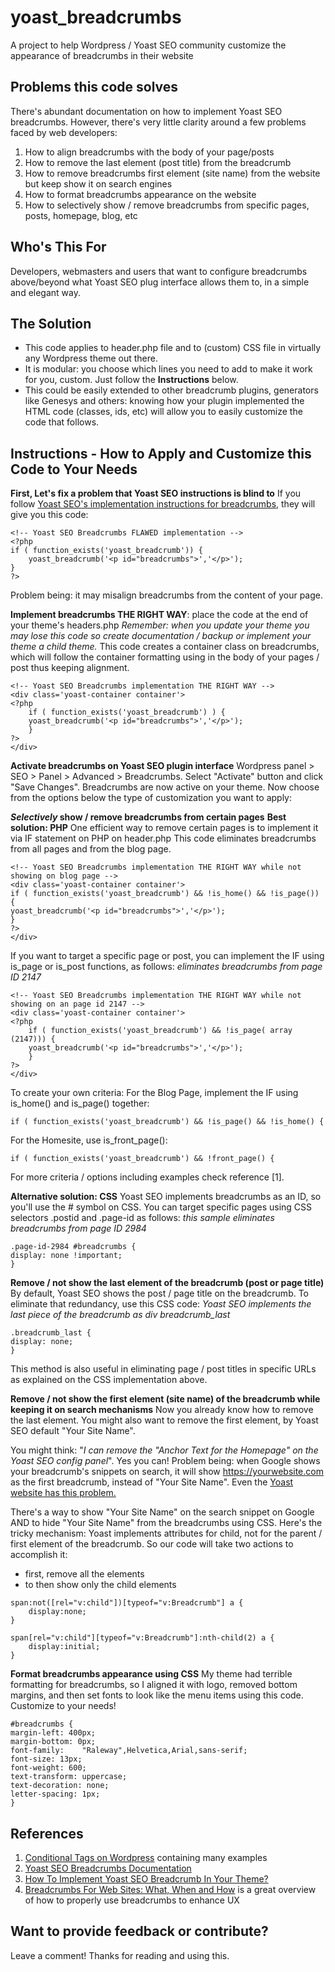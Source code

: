 # yoast_breadcrumbs
A project to help Wordpress / Yoast SEO community customize the appearance of breadcrumbs in their website

## Problems this code solves
There's abundant documentation on how to implement Yoast SEO breadcrumbs. However, there's very little clarity around a few problems faced by web developers:
1. How to align breadcrumbs with the body of your page/posts
1. How to remove the last element (post title) from the breadcrumb
1. How to remove breadcrumbs first element (site name) from the website but keep show it on search engines 
1. How to format breadcrumbs appearance on the website
1. How to selectively show / remove breadcrumbs from specific pages, posts, homepage, blog, etc

## Who's This For
Developers, webmasters and users that want to configure breadcrumbs above/beyond what Yoast SEO plug interface allows them to, in a simple and elegant way.

## The Solution
* This code applies to header.php file and to (custom) CSS file in virtually any Wordpress theme out there.
* It is modular: you choose which lines you need to add to make it work for you, custom. Just follow the **Instructions** below.
* This could be easily extended to other breadcrumb plugins, generators like Genesys and others: knowing how your plugin implemented the HTML code (classes, ids, etc) will allow you to easily customize the code that follows.

## Instructions - How to Apply and Customize this Code to Your Needs
**First, Let's fix a problem that Yoast SEO instructions is blind to**
If you follow [Yoast SEO's implementation instructions for breadcrumbs](https://kb.yoast.com/kb/implement-wordpress-seo-breadcrumbs/), they will give you this code:

```
<!-- Yoast SEO Breadcrumbs FLAWED implementation -->
<?php
if ( function_exists('yoast_breadcrumb')) {
	yoast_breadcrumb('<p id="breadcrumbs">','</p>');
}
?> 
```
Problem being: it may misalign breadcrumbs from the content of your page.

**Implement breadcrumbs THE RIGHT WAY**: place the code at the end of your theme's headers.php
_Remember: when you update your theme you may lose this code so create documentation / backup or implement your theme a child theme._ 
This code creates a container class on breadcrumbs, which will follow the container formatting using in the body of your pages / post thus keeping alignment.

```
<!-- Yoast SEO Breadcrumbs implementation THE RIGHT WAY -->
<div class='yoast-container container'>
<?php
	if ( function_exists('yoast_breadcrumb') ) {
	yoast_breadcrumb('<p id="breadcrumbs">','</p>');
	}
?>
</div>
```

**Activate breadcrumbs on Yoast SEO plugin interface**
Wordpress panel > SEO > Panel > Advanced > Breadcrumbs. Select "Activate" button and click "Save Changes".
Breadcrumbs are now active on your theme. 
Now choose from the options below the type of customization you want to apply:

**_Selectively_ show / remove breadcrumbs from certain pages**
**Best solution: PHP**
One efficient way to remove certain pages is to implement it via IF statement on PHP on header.php
This code eliminates breadcrumbs from all pages and from the blog page.

```
<!-- Yoast SEO Breadcrumbs implementation THE RIGHT WAY while not showing on blog page -->
<div class='yoast-container container'>
if ( function_exists('yoast_breadcrumb') && !is_home() && !is_page()) {
yoast_breadcrumb('<p id="breadcrumbs">','</p>');
}
?>
</div>
```

If you want to target a specific page or post, you can implement the IF using is_page or is_post functions, as follows:
_eliminates breadcrumbs from page ID 2147_
        
```
<!-- Yoast SEO Breadcrumbs implementation THE RIGHT WAY while not showing on an page id 2147 -->
<div class='yoast-container container'>
<?php
	if ( function_exists('yoast_breadcrumb') && !is_page( array (2147))) {
	yoast_breadcrumb('<p id="breadcrumbs">','</p>');
	}
?>
</div>
``` 

To create your own criteria:
For the Blog Page, implement the IF using is_home() and is_page() together:

```
if ( function_exists('yoast_breadcrumb') && !is_page() && !is_home() {
```

For the Homesite, use is_front_page():

```
if ( function_exists('yoast_breadcrumb') && !front_page() {
```

For more criteria / options including examples check reference [1].
                
**Alternative solution: CSS**
Yoast SEO implements breadcrumbs as an ID, so you'll use the # symbol on CSS. You can target specific pages using CSS selectors .postid and .page-id as follows: 
_this sample eliminates breadcrumbs from page ID 2984_
```
.page-id-2984 #breadcrumbs {
display: none !important;
} 
```
        
**Remove / not show the last element of the breadcrumb (post or page title)**
By default, Yoast SEO shows the post / page title on the breadcrumb. To eliminate that redundancy, use this CSS code:
_Yoast SEO implements the last piece of the breadcrumb as div breadcrumb_last_
```
.breadcrumb_last {
display: none;
} 
```
This method is also useful in eliminating page / post titles in specific URLs as explained on the CSS implementation above.

**Remove / not show the first element (site name) of the breadcrumb while keeping it on search mechanisms**
Now you already know how to remove the last element. You might also want to remove the first element, by Yoast SEO default "Your Site Name".

You might think: "_I can remove the "Anchor Text for the Homepage" on the Yoast SEO config panel_". Yes you can! Problem being: when Google shows your breadcrumb's snippets on search, it will show https://yourwebsite.com as the first breadcrumb, instead of "Your Site Name". Even the [Yoast website has this problem.](https://yoast.com/app/uploads/2017/07/breadcrumb-seo-google-example.jpg)

There's a way to show "Your Site Name" on the search snippet on Google AND to hide "Your Site Name" from the breadcrumbs using CSS.
Here's the tricky mechanism: Yoast implements attributes for child, not for the parent / first element of the breadcrumb. So our code will take two actions to accomplish it:
* first, remove all the elements
* to then show only the child elements

```
span:not([rel="v:child"])[typeof="v:Breadcrumb"] a {
	display:none;
}

span[rel="v:child"][typeof="v:Breadcrumb"]:nth-child(2) a {
	display:initial;
}
```

**Format breadcrumbs appearance using CSS**
My theme had terrible formatting for breadcrumbs, so I aligned it with logo, removed bottom margins, and then set fonts to look like the menu items using this code. Customize to your needs!

```
#breadcrumbs {
margin-left: 400px;
margin-bottom: 0px;
font-family:	"Raleway",Helvetica,Arial,sans-serif;
font-size: 13px;
font-weight: 600;
text-transform: uppercase;
text-decoration: none;
letter-spacing: 1px;
}
```

## References
1. [Conditional Tags on Wordpress](https://codex.wordpress.org/Conditional_Tags) containing many examples
1. [Yoast SEO Breadcrumbs Documentation](https://yoast.com/breadcrumbs-seo/)
1. [How To Implement Yoast SEO Breadcrumb In Your Theme?](https://napitwptech.com/tutorial/wordpress-development/how-to-implement-yoast-seo-breadcrumb-in-your-theme/)
1. [Breadcrumbs For Web Sites: What, When and How](https://uxplanet.org/breadcrumbs-for-web-sites-what-when-and-how-9273dacf1960) is a great overview of how to properly use breadcrumbs to enhance UX 

## Want to provide feedback or contribute?
Leave a comment! Thanks for reading and using this.
